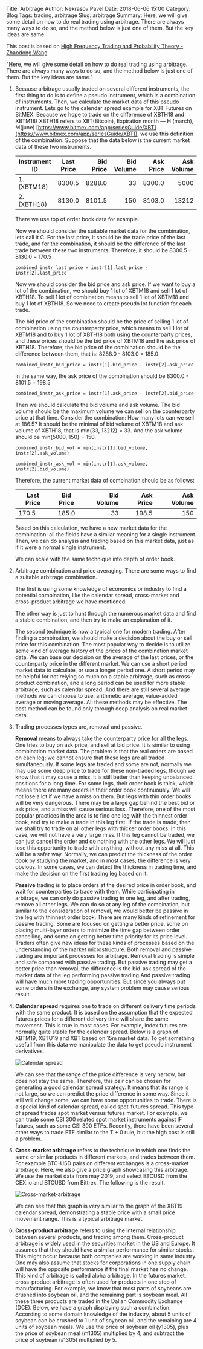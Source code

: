 Title: Arbitrage
Author: Nekrasov Pavel
Date: 2018-06-06 15:00
Category: Blog
Tags: trading, arbitrage
Slug: arbitrage
Summary: Here, we will give some detail on how to do real trading using arbitrage. There are always many ways to do so, and the method below is just one of them. But the key ideas are same. 

This post is based on [High Frequency Trading and Probability Theory - Zhaodong Wang](https://scribd.com/document/346123211/High-Frequency-Trading-and-Probability-Theory-Zhaodong-Wang)

"Here, we will give some detail on how to do real trading using arbitrage.
There are always many ways to do so, and the method below is just one of
them. But the key ideas are same."

1. Because arbitrage usually traded on several different instruments, the
    first thing to do is to define a pseudo instrument, which is a combination of
    instruments. Then, we calculate the market data of this pseudo instrument.
    Lets go to the calendar spread example for XBT Futures on BitMEX. Because we hope to
    trade on the difference of XBTH18 and XBTM18( XBTH18 refers to XBT(Bitcoin), 
    Expiration month — H (march), M(june) [https://www.bitmex.com/app/seriesGuide/XBT](https://www.bitmex.com/app/seriesGuide/XBT)),
    we use this definition of the combination. Suppose that the data below is the 
    current market data of these two instruments.
    
    | Instrument ID | Last Price    | Bid Price  | Bid Volume | Ask Price | Ask Volume
    | ------------- |:-------------:| -----:|-----:|-----:|-----:|
    | 1. (XBTM18)     | 8300.5 | 8288.0 | 33 | 8300.0 | 5000
    | 2. (XBTH18)     | 8130.0 | 8101.5 | 150 | 8103.0 | 13212
    
    There we use top of order book data for example.
    
    Now we should consider the suitable market data for the combination, lets call it C. 
    For the last price, it should be the trade price of the last trade, and for the
    combination, it should be the difference of the last trade between these two
    instruments. Therefore, it should be 8300.5 - 8130.0 = 170.5
    
    ```
    combined_instr_last_price = instr[1].last_price - instr[2].last_price
    ```
    
    Now we should consider the bid price and ask price. If we want to buy
    a lot of the combination, we should buy 1 lot of XBTM18 and sell 1 lot of
    XBTH18. To sell 1 lot of combination means to sell 1 lot of XBTM18 and buy
    1 lot of XBTH18. So we need to create pseudo lot function for each trade.
    
    The bid price of the combination should be the price of
    selling 1 lot of combination using the counterparty price, which means to
    sell 1 lot of XBTM18 and to buy 1 lot of XBTH18 both using the counterparty
    prices, and these prices should be the bid price of XBTM18 and the ask price of
    XBTH18. Therefore, the bid price of the combination should be the difference
    between them, that is: 8288.0 - 8103.0 = 185.0
    
    ```
    combined_instr_bid_price = instr[1].bid_price - instr[2].ask_price
    ```
    
    In the same way, the ask price of the combination should be 8300.0 - 8101.5 = 198.5
    
    ```
    combined_instr_ask_price = instr[1].ask_price - instr[2].bid_price
    ```
    
    Then we should calculate the bid volume and ask volume. The bid
    volume should be the maximum volume we can sell on the counterparty
    price at that time. Consider the combination: How many lots can we
    sell at 186.5? It should be the minimal of bid volume of XBTM18 and ask
    volume of XBTH18, that is min{33, 13212} = 33. And the ask volume should be
    min{5000, 150} = 150.
    
    ```
    combined_instr_bid_vol = min(instr[1].bid_volume, instr[2].ask_volume)
    ```
    
    ```
    combined_instr_ask_vol = min(instr[1].ask_volume, instr[2].bid_volume) 
    ```
    
    Therefore, the current market data of combination should be as follows:
    
    |Last Price | Bid Price | Bid Volume | Ask Price | Ask Volume
    | --------- |:---------:| -----:|-----:|-----:|
    |170.5 | 185.0 | 33 | 198.5 | 150
    
    Based on this calculation, we have a new market data for the combination:
    all the fields have a similar meaning for a single instrument. Then, we can
    do analysis and trading based on this market data, just as if it were a normal
    single instrument. 
    
    We can scale with the same technique into depth of order book. 
    
2. Arbitrage combination and price averaging. 
    There are some ways to find a suitable arbitrage
    combination. 
    
    The first is using some knowledge of economics or industry
    to find a potential combination, like the calendar spread, cross-market and
    cross-product arbitrage we have mentioned.
    
    The other way is just to hunt through the numerous market data and find a stable combination, and then
    try to make an explanation of it.
    
    The second technique is now a typical one for modern trading.
    After finding a combination, we should make a decision about the buy or
    sell price for this combination. The most popular way to decide is to utilize
    some kind of average history of the prices of the combination market data.
    We can base our decision on the average of the last prices, or the counterparty
    price in the different market. We can use a short period market data to
    calculate, or use a longer period one. A short period may be helpful for not
    relying so much on a stable arbitrage, such as cross-product combination,
    and a long period can be used for more stable arbitrage, such as calendar
    spread. And there are still several average methods we can choose to
    use: arithmetic average, value-added average or moving average. All these
    methods may be effective. The best method can be found only through deep
    analysis on real market data.
    
3. Trading processes types are, removal and passive.
   
    **Removal** means to always take the counterparty price for all the legs.
    One tries to buy on ask price, and sell at bid price. It is similar to using
    combination market data. The problem is that the real orders are based on
    each leg; we cannot ensure that these legs are all traded simultaneously. If
    some legs are traded and some are not, normally we may use some deep
    price to trade for these non-traded legs, though we know that it may cause a
    miss, it is still better than keeping unbalanced positions for a long time. For
    some legs, their order book is thick, which means there are many orders in
    their order book continuously. We will not lose a lot if we have a miss on
    them. But legs with thin order books will be very dangerous. There may be
    a large gap behind the best bid or ask price, and a miss will cause serious
    loss. Therefore, one of the most popular practices in the area is to find one
    leg with the thinnest order book, and try to make a trade in this leg first. If
    the trade is made, then we shall try to trade on all other legs with thicker
    order books. In this case, we will not have a very large miss. If this leg
    cannot be traded, we can just cancel the order and do nothing with the other
    legs. We will just lose this opportunity to trade with anything, without any
    miss at all. This will be a safer way. Normally, we can predict the thickness
    of the order book by studying the market, and in most cases, the difference
    is very obvious. In some cases, we can detect the thickness in trading time,
    and make the decision on the first trading leg based on it.
  
    **Passive** trading is to place orders at the desired price in order book, and
    wait for counterparties to trade with them. While participating in arbitrage,
    we can only do passive trading in one leg, and after trading, remove all
    other legs. We can do so at any leg of the combination, but similar to the
    consideration of removal, we would better be passive in the leg with thinnest
    order book. There are many kinds of refinement for passive trading. Some
    are focused on getting a better price, some on placing multi-layer orders to
    minimize the time gap between order cancelling, and some on getting better
    time priority for its price level. Traders often give new ideas for these kinds
    of processes based on the understanding of the market microstructure.
    Both removal and passive trading are important processes for arbitrage.
    Removal trading is simple and safe compared with passive trading.
    But passive trading may get a better price than removal, the difference is the
    bid-ask spread of the market data of the leg performing passive trading.And
    passive trading will have much more trading opportunities. But since you
    always put some orders in the exchange, any system problem may cause
    serious result.
    
4. **Calendar spread** requires one to trade on different delivery time periods
    with the same product. It is based on the assumption that the expected
    futures prices for a different delivery time will share the same movement.
    This is true in most cases. For example, index futures are normally quite
    stable for the calendar spread. Below is a graph of 
    XBTM19, XBTU19 and XBT based on 15m market data.
    To get something usefull from this data we manipulate the data 
    to get pseudo instrument derivatives.

    ![Calendar spread](images/calendar-spread-img.png "Calendar spread")
    
    We can see that the range of the price difference is very narrow, but
    does not stay the same. Therefore, this pair can
    be chosen for generating a good calendar spread strategy. It means that its
    range is not large, so we can predict the price difference in some way. Since
    it still will change some, we can have some opportunities to trade. 
    There is a special kind of calendar spread, called spot-futures spread.
    This type of spread trades spot market versus futures market. For example,
    we can trade some CSI 300 related spot market instruments against IF
    futures, such as some CSI 300 ETFs. Recently, there have been several other ways to trade ETF similar
    to the T + 0 rule, but the high cost is still a problem.

5. **Cross-market arbitrage** refers to the technique in which one finds the
    same or similar products in different markets, and trades between them.
    For example BTC-USD pairs on different exchanges is a cross-market arbitrage. Here, we
    also give a price graph showcasing this arbitrage. We use the market
    data from may 2019, and select BTCUSD from the CEX.io and BTCUSD
    from Bittrex.  The following is the result.
    
    ![Cross-market-arbitrage](images/cross-market-img.png)
    
    We can see that this graph is very similar to the graph of the XBT19 calendar
    spread, demonstrating a stable price with a small price movement range.
    This is a typical arbitrage market.
    
6. **Cross-product arbitrage** refers to using the internal relationship
    between several products, and trading among them. Cross-product arbitrage
    is widely used in the securities market in the US and Europe. It assumes that
    they should have a similar performance for similar stocks. This might occur
    because both companies are working in same industry. One may also assume
    that stocks for corporations in one supply chain will have the opposite
    performance if the final market has no change. This kind of arbitrage is
    called alpha arbitrage. In the futures market, cross-product arbitrage is often
    used for products in one step of manufacturing. For example, we know that
    most parts of soybeans are crushed into soybean oil, and the remaining
    part is soybean meal. All these three products are traded in the Dalian
    Commodity Exchange (DCE). Below, we have a graph displaying such a
    combination. According to some domain knowledge of the industry, about
    5 units of soybean can be crushed to 1 unit of soybean oil, and the remaining
    are 4 units of soybean meals. We use the price of soybean oil (y1305), plus
    the price of soybean meal (m1305) multiplied by 4, and subtract the price
    of soybean (a1305) multiplied by 5.
